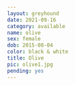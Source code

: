 ```yaml
---
layout: greyhound
date: 2021-09-16
category: available
name: olive
sex: female
dob: 2015-08-04
color: black & white
title: Olive
pic: olive1.jpg
pending: yes
---
```



